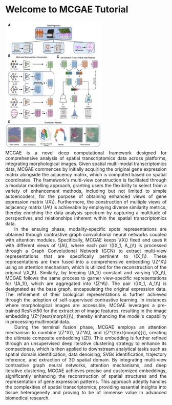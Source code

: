 # Welcome to MCGAE Tutorial

<div style="text-align: justify;">
  <img src="pic2/workflow.png" alt="Example Image" width="300" height="400"/>
</div>

<div style="text-align: justify;">
    MCGAE is a novel deep computational framework designed for comprehensive analysis of spatial transcriptomics data across platforms, integrating morphological images. Given spatial multi-modal transcriptomics data, MCGAE commences by initially acquiring the original gene expression matrix alongside the adjacency matrix, which is computed based on spatial coordinates. The framework's multi-view construction is facilitated through a modular modelling approach, granting users the flexibility to select from a variety of enhancement methods, including but not limited to simple autoencoders, for the purpose of obtaining enhanced views of gene expression matrix \(X\). Furthermore, the construction of multiple views of adjacency matrix \(A\) is achievable by employing diverse similarity metrics, thereby enriching the data analysis spectrum by capturing a multitude of perspectives and relationships inherent within the spatial transcriptomics data.
</div>

<div style="text-indent: 2em; text-align: justify;">
    In the ensuing phase, modality-specific spots representations are obtained through contrastive graph convolutional neural networks coupled with attention modules. Specifically, MCGAE keeps \(X\) fixed and uses it with different views of \(A\), where each pair \((X_1, A_j)\) is processed through a Graph Convolutional Network (GCN) to extract multi-view representations that are specifically pertinent to \(X_1\). These representations are then fused into a comprehensive embedding \(Z^X\) using an attention mechanism, which is utilized for the reconstruction of the original \(X_1\). Similarly, by keeping \(A_1\) constant and varying \(X_i\), MCGAE follows the same process to garner view-specific representations for \(A_1\), which are aggregated into \(Z^A\). The pair \((X_1, A_1)\) is designated as the base graph, encapsulating the original expression data. The refinement of their biological representations is further achieved through the adoption of self-supervised contrastive learning. In instances where morphological images are accessible, MCGAE leverages a pre-trained ResNet50 for the extraction of image features, resulting in the image embedding \(Z^{\text{morph}}\), thereby enhancing the model's capability in processing multimodal data.
</div>

<div style="text-indent: 2em; text-align: justify;">
    During the terminal fusion phase, MCGAE employs an attention mechanism to combine \(Z^X\), \(Z^A\), and \(Z^{\text{morph}}\), creating the ultimate composite embedding \(Z\). This embedding is further refined through an unsupervised deep iterative clustering strategy to enhance its compactness, which is then applied to downstream analytical tasks such as spatial domain identification, data denoising, SVGs identification, trajectory inference, and extraction of 3D spatial domain. By integrating multi-view contrastive graph neural networks, attention mechanisms, and deep iterative clustering, MCGAE achieves precise and customized embeddings, significantly enhancing the reconstruction of spatial structures and the representation of gene expression patterns. This approach adeptly handles the complexities of spatial transcriptomics, providing essential insights into tissue heterogeneity and proving to be of immense value in advanced biomedical research.
</div>




